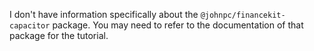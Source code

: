 I don't have information specifically about the `@johnpc/financekit-capacitor` package. You may need to refer to the documentation of that package for the tutorial.